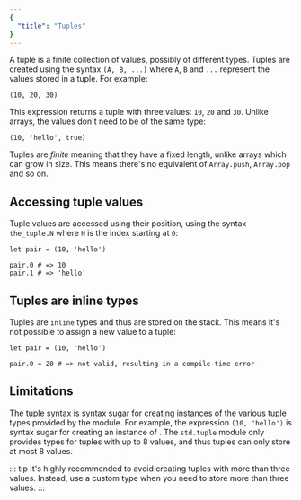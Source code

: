 ```yaml
---
{
  "title": "Tuples"
}
---
```


A tuple is a finite collection of values, possibly of different types. Tuples
are created using the syntax `(A, B, ...)` where `A`, `B` and `...` represent
the values stored in a tuple. For example:

```inko
(10, 20, 30)
```

This expression returns a tuple with three values: `10`, `20` and `30`. Unlike
arrays, the values don't need to be of the same type:

```inko
(10, 'hello', true)
```

Tuples are _finite_ meaning that they have a fixed length, unlike arrays which
can grow in size. This means there's no equivalent of `Array.push`, `Array.pop`
and so on.

## Accessing tuple values

Tuple values are accessed using their position, using the syntax `the_tuple.N`
where `N` is the index starting at `0`:

```inko
let pair = (10, 'hello')

pair.0 # => 10
pair.1 # => 'hello'
```

## Tuples are inline types

Tuples are `inline` types and thus are stored on the stack. This means it's not
possible to assign a new value to a tuple:

```inko
let pair = (10, 'hello')

pair.0 = 20 # => not valid, resulting in a compile-time error
```

## Limitations

The tuple syntax is syntax sugar for creating instances of the various tuple
types provided by the [](std.tuple) module. For example, the expression
`(10, 'hello')` is syntax sugar for creating an instance of
[](std.tuple.Tuple2). The `std.tuple` module only provides types for tuples with
up to 8 values, and thus tuples can only store at most 8 values.

::: tip
It's highly recommended to avoid creating tuples with more than three values.
Instead, use a custom type when you need to store more than three values.
:::
